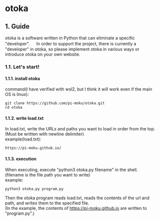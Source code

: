 # otoka
<!--In today's world, there are specific individuals, communities, corporations, etc. who are software developers.--  

However, if that is the case, the whereabouts of the software will depend on the developer, and the user will be swayed.  
In order to overcome such a situation, I created software "otoka" that can be freely customized by users and whose developer does not depend on specific individuals, communities, corporations, etc.  
## otoka's "developer"
In the previous section, I said, "It's not good to have a developer."  
However, otoka also has a "developer" (the originator) (I am), and such a situation is very bad.  
Therefore, please feel free to release your otoka code (according to the GPL license).  
You can also introduce it on your home page, etc., and indicate what to write in load.txt.  
## 
--->
## 1. Guide
otoka is a software written in Python that can eliminate a specific "developer".  　
In order to support the project, there is currently a "developer" in otoka, so please implement otoka in various ways or introduce otoka on your own website.  
### 1.1. Let's start!
#### 1.1.1. install otoka
command(I have verified with wsl2, but I think it will work even if the main OS is linux):  
```
git clone https://github.com/pi-moku/otoka.git
cd otoka
```  
#### 1.1.2. write load.txt
In load.txt, write the URLs and paths you want to load in order from the top.  (Must be written with newline delimiter)  
example(load.txt):  
```
https://pi-moku.github.io/
```  
#### 1.1.3. execution
When executing, execute "python3 otoka.py filename" in the shell. (filename is the file path you want to write)  
example:  
```
python3 otoka.py program.py
```
Then the otoka program reads load.txt, reads the contents of the url and path, and writes them to the specified file.  
(In the example, the contents of https://pi-moku.github.io are written to "program.py".)  
